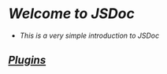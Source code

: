 <!-- Author: Daniel Benjamin Perez Morales -->
<!-- GitHub: https://github.com/DanielBenjaminPerezMoralesDev13 -->
<!-- Gitlab: https://gitlab.com/DanielBenjaminPerezMoralesDev13 -->
<!-- Email: danielperezdev@proton.me -->

# ***Welcome to JSDoc***

- *This is a very simple introduction to JSDoc*

## ***[Plugins](https://www.npmjs.com/package/jsdoc-http-plugin "https://www.npmjs.com/package/jsdoc-http-plugin")***
